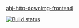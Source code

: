 [ahj-http-downimg-frontend](https://tatiana0325.github.io/ahj-http-downimg-frontend/)

[![Build status](https://ci.appveyor.com/api/projects/status/iaa14qq6wmacffjy?svg=true)](https://ci.appveyor.com/project/Tatiana0325/ahj-http-downimg-frontend)
